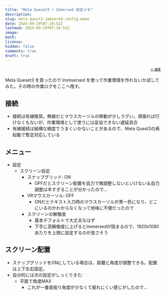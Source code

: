 ```yaml
---
title: "Meta Queset3 + Immersed 設定メモ"
description: 
slug: meta-quest3-immsered-config-memo
date: 2024-09-29T07:10:52Z
lastmod: 2024-09-29T07:10:52Z
image: 
math: 
license: 
hidden: false
comments: true
draft: true
---
```


<font size="1" align="right">

[✏️ 編集](https://github.com/yamamoto-yuta/yamamoto-yuta.github.io/blob/main/content/post/meta-quest3-immsered-config-memo/index.md)

</font>

Meta Queset3 を買ったので Immsersed を使って作業環境を作れないか試してみた。その時の作業ログをここへ残す。

## 接続

* 接続は有線推奨。無線だとマウスカーソルの移動が少しラグい。頑張れば行けなくもないが、作業環境として使うには妥協できない遅延具合
* 有線接続は結構な頻度でうまくいかないことがあるので、Meta Quest3の再起動で暫定対応している

## メニュー

* 設定
  * スクリーン設定
    * スナップグリッド: ON
      * OFFだとスクリーン配置を自力で微調整しないといけない＆自力調整は辛すぎることが分かったので…
    * VRマウスカーソル: OFF
      * ONだとテキスト入力時のマウスカーソルが黒一色になり、どこにいるのかわからなくなって地味に不便だったので
    * スクリーンの解像度
      * 基本デフォルトで大丈夫なはず
      * 下手に高解像度に上げるとImmersedが固まるので、1920x1080あたりを上限に設定するのが良さそう

## スクリーン配置

* スナップグリッドをONにしている場合は、距離と角度が調整できる。配置は上下左右固定。
* 自分的には次の設定がしっくりきた:
  * 平面で角度MAX
    * これが一番首振り角度が少なくて疲れにくい感じがしたので…
